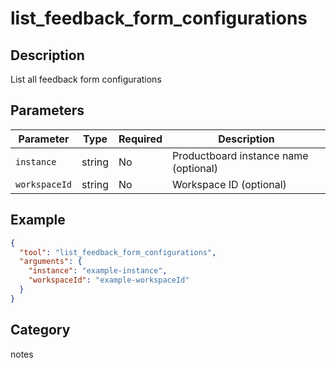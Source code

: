 # list_feedback_form_configurations

## Description
List all feedback form configurations

## Parameters

| Parameter | Type | Required | Description |
|-----------|------|----------|-------------|
| `instance` | string | No | Productboard instance name (optional) |
| `workspaceId` | string | No | Workspace ID (optional) |

## Example

```json
{
  "tool": "list_feedback_form_configurations",
  "arguments": {
    "instance": "example-instance",
    "workspaceId": "example-workspaceId"
  }
}
```

## Category
notes

